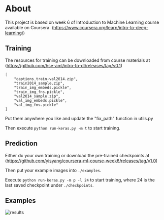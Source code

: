 # About

This project is based on week 6 of Introduction to Machine Learning course available on Coursera.
(https://www.coursera.org/learn/intro-to-deep-learning/)


## Training

The resources for training can be downloaded from course materials at
(https://github.com/hse-aml/intro-to-dl/releases/tag/v0.1)
```
[
    "captions_train-val2014.zip",
    "train2014_sample.zip",
    "train_img_embeds.pickle",
    "train_img_fns.pickle",
    "val2014_sample.zip",
    "val_img_embeds.pickle",
    "val_img_fns.pickle"
]
```

Put them anywhere you like and update the "fix_path" function in utils.py

Then execute `python run-keras.py -m t` to start training.


## Prediction

Either do your own training or download the pre-trained checkpoints at
(https://github.com/yisyang/coursera-ml-course-week6/releases/tag/v1.0)

Then put your example images into `./examples`.

Execute `python run-keras.py -m p -l 24` to start training,
where 24 is the last saved checkpoint under `./checkpoints`.


## Examples
![results](https://user-images.githubusercontent.com/5167456/113249749-1a4c4600-9274-11eb-9f66-07d03bae03a6.png)
